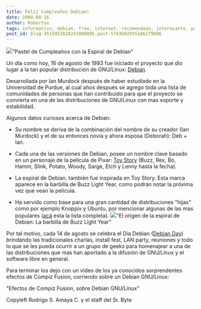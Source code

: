 ```yaml
---
title: Feliz Cumpleaños Debian!
date: 2008-08-16
author: Robertux
tags: informatico, debian, free, internet, recomendado, interesante, programacion, day, geek, gnu, computadoras, evento, linux, desktop, ubuntu, tecnologia
post_id: blog-3515952828243908885.post-5743602935186279806
---
```


[![](http://1.bp.blogspot.com/_jH77WNrMVRA/SKcNwgYNEGI/AAAAAAAACAE/aEUGnhgTB6Y/s320/DSCN3332.sized.jpg)](http://1.bp.blogspot.com/_jH77WNrMVRA/SKcNwgYNEGI/AAAAAAAACAE/aEUGnhgTB6Y/s1600-h/DSCN3332.sized.jpg)"Pastel de Cumpleaños con la Espiral de Debian"

Un día como hoy, 16 de agosto de 1993 fue iniciado el proyecto que dio lugar a la tan popular distribución de GNU/Linux: [Debian](http://www.debian.org/).

Desarrollada por Ian Murdock después de haber estudiado en la Universidad de Purdue, al cual años después se agrego toda una lista de comunidades de personas que han contribuido para que el proyecto se convierta en una de las distribuciones de GNU/Linux con mas soporte y estabilidad.

Algunos datos curiosos acerca de Debian:

- Su nombre se deriva de la combinación del nombre de su creador (Ian Murdock) y el de su entonces novia y ahora esposa (Deborah): Deb + Ian.

- Cada una de las versiones de Debian, posee un nombre clave basado en un personaje de la película de Pixar: [Toy Story](http://www.pixar.com/featurefilms/ts/) (Buzz, Rex, Bo, Hamm, Slink, Potato, Woody, Sarge, Etch y Lenny hasta la fecha).

- La espiral de Debian, también fue inspirada en Toy Story. Esta marca aparece en la barbilla de Buzz Light Year, como podrán notar la próxima vez que vean la película.

- Ha servido como base para una gran cantidad de distribuciones "hijas" como por ejemplo Knoppix y Ubuntu, por mencionar algunas de las mas populares ([acá](http://www.debian.org/misc/children-distros) esta la lista completa).
[![](http://3.bp.blogspot.com/_jH77WNrMVRA/SKcSYGVVndI/AAAAAAAACAM/gVJO1zVjKFM/s320/buzz.jpg)](http://3.bp.blogspot.com/_jH77WNrMVRA/SKcSYGVVndI/AAAAAAAACAM/gVJO1zVjKFM/s1600-h/buzz.jpg)"El origen de la espiral de Debian: La barbilla de Buzz Light Year"

Por tal motivo, cada 14 de agosto se celebra el Día Debian ([Debian Day](http://wiki.debian.org/DebianDay2008)) brindando las tradicionales charlas, install fest, LAN party, reuniones y todo lo que se les pueda ocurrir a un grupo de geeks para homenajear a una de las distribuciones que mas han aportado a la difusión de GNU/Linux y el software libre en general.

Para terminar los dejo con un vídeo de los ya conocidos sorprendentes efectos de Compiz Fusion, corriendo sobre un Debian GNU/Linux:

"Efectos de Compiz Fusion, sobre Debian GNU/Linux"

Copyleft Rodrigo S. Amaya C. y el staff del Sr. Byte